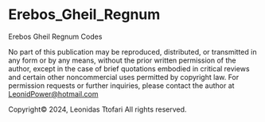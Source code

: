 # Erebos_Gheil_Regnum
Erebos Gheil Regnum Codes
 
No part of this publication may be reproduced, distributed, or transmitted in any form or
by any means, without the prior written permission of the author, except in the case of
brief quotations embodied in critical reviews and certain other noncommercial uses
permitted by copyright law.
For permission requests or further inquiries, please contact the author at
LeonidPower@hotmail.com

Copyright© 2024, Leonidas Ttofari
All rights reserved.

